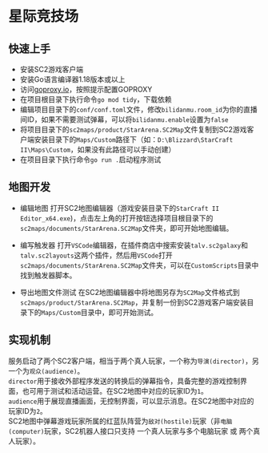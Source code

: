 # 星际竞技场

## 快速上手

- 安装SC2游戏客户端
- 安装Go语言编译器1.18版本或以上
- 访问[goproxy.io](https://goproxy.io/)，按照提示配置GOPROXY
- 在项目根目录下执行命令`go mod tidy`，下载依赖
- 编辑项目目录下的`conf/conf.toml`文件，修改`bilidanmu.room_id`为你的直播间ID，如果不需要测试弹幕，可以将`bilidanmu.enable`设置为`false`
- 将项目目录下的`sc2maps/product/StarArena.SC2Map`文件复制到SC2游戏客户端安装目录下的`Maps/Custom`路径下（如：`D:\Blizzard\StarCraft II\Maps\Custom`，如果没有此路径可以手动创建）
- 在项目目录下执行命令`go run .`启动程序测试

## 地图开发

- 编辑地图
打开SC2地图编辑器（游戏安装目录下的`StarCraft II Editor_x64.exe`)，点击左上角的打开按钮选择项目根目录下的`sc2maps/documents/StarArena.SC2Map`文件夹，即可开始地图编辑。

- 编写触发器
打开`VSCode`编辑器，在插件商店中搜索安装`talv.sc2galaxy`和`talv.sc2layouts`这两个插件，然后用`VSCode`打开`sc2maps/documents/StarArena.SC2Map`文件夹，可以在`CustomScripts`目录中找到触发器脚本。

- 导出地图文件测试
在SC2地图编辑器中将地图另存为`SC2Map`文件格式到`sc2maps/product/StarArena.SC2Map`，并复制一份到SC2游戏客户端安装目录下的`Maps/Custom`目录中，即可开始测试。

## 实现机制

服务启动了两个SC2客户端，相当于两个真人玩家，一个称为`导演(director)`，另一个为`观众(audience)`。  
`director`用于接收外部程序发送的转换后的弹幕指令，具备完整的游戏控制界面，也可用于测试和活动运营。在SC2地图中对应的玩家ID为`1`。  
`audience`用于展现直播画面，无控制界面，可以显示消息。在SC2地图中对应的玩家ID为`2`。  
SC2地图中弹幕游戏玩家所属的红蓝队阵营为`敌对(hostile)`玩家（非`电脑(computer)`玩家，SC2机器人接口只支持 一个真人玩家与多个电脑玩家 或 两个真人玩家）。